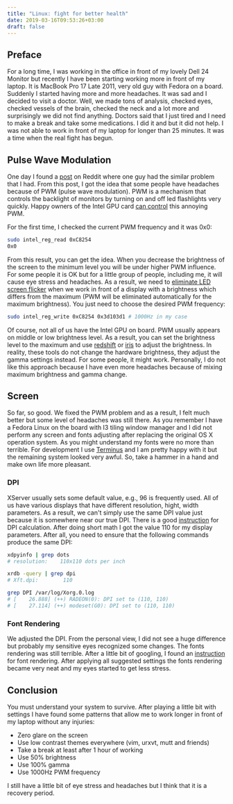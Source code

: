 ```yaml
---
title: "Linux: fight for better health"
date: 2019-03-16T09:53:26+03:00
draft: false
---
```


## Preface

For a long time, I was working in the office in front of my lovely
Dell 24 Monitor but recently I have been starting working more in front of
my laptop. It is MacBook Pro 17 Late 2011, very old guy with Fedora on a board.
Suddenly I started having more and more headaches. It was sad and I
decided to visit a doctor. Well, we made tons of analysis, checked eyes,
checked vessels of the brain, checked the neck and a lot more and surprisingly
we did not find anything. Doctors said that I just tired and I need to make
a break and take some medications. I did it and but it did not help. I was not
able to work in front of my laptop for longer than 25 minutes. It was a time
when the real fight has begun.

## Pulse Wave Modulation

One day I found a [post](https://www.reddit.com/r/linux4noobs/comments/2ygdpc/eyestrain_problems_while_using_linux/) on Reddit where one guy had the similar
problem that I had. From this post, I got the idea that some people have
headaches because of PWM (pulse wave modulation). PWM is a mechanism that
controls the backlight of monitors by turning on and off led flashlights very
quickly. Happy owners of the Intel GPU card [can control](https://wiki.archlinux.org/index.php/backlight#Troubleshooting) this annoying PWM.

For the first time, I checked the current PWM frequency and it was 0x0:

```sh
sudo intel_reg_read 0xC8254
0x0
```

From this result, you can get the idea. When you decrease the brightness of the
screen to the minimum level you will be under higher PWM influence. For some
people it is OK but for a little group of people, including me, it will cause
eye stress and headaches. As a result, we need to [eliminate LED screen flicker](http://devbraindom.blogspot.com/2013/03/eliminate-led-screen-flicker-with-intel.html)
when we work in front of a display with a brightness which differs from the
maximum (PWM will be eliminated automatically for the maximum brightness).
You just need to choose the desired PWM frequency:

```sh
sudo intel_reg_write 0xC8254 0x3d103d1 # 1000Hz in my case
```

Of course, not all of us have the Intel GPU on board. PWM usually appears on
middle or low brightness level. As a result, you can set the brightness level to
the maximum and use [redshift](http://jonls.dk/redshift/) or [iris](https://iristech.co/how-iris-reduces-pwm-flicker-medium/) to adjust the brightness. In reality, these
tools do not change the hardware brightness, they adjust the gamma settings
instead. For some people, it might work. Personally, I do not like this approach
because I have even more headaches because of mixing maximum brightness and
gamma change.

## Screen

So far, so good. We fixed the PWM problem and as a result, I felt much better
but some level of headaches was still there. As you remember I have a Fedora
Linux on the board with I3 tiling window manager and I did not perform any
screen and fonts adjusting after replacing the original OS X operation system.
As you might understand my fonts were no more than terrible. For development
I use [Terminus](http://terminus-font.sourceforge.net/) and I am pretty happy with it but the remaining system looked
very awful. So, take a hammer in a hand and make own life more pleasant.

### DPI

XServer usually sets some default value, e.g., 96 is frequently used. All of us
have various displays that have different resolution, hight, width parameters.
As a result, we can't simply use the same DPI value just because it is somewhere
near our true DPI. There is a good [instruction](https://askubuntu.com/questions/197828/how-to-find-and-change-the-screen-dpi) for DPI calculation. After doing short math I got the value 110 for my display parameters.
After all, you need to ensure that the following commands produce the same DPI:

```sh
xdpyinfo | grep dots
# resolution:    110x110 dots per inch

xrdb -query | grep dpi
# Xft.dpi:        110

grep DPI /var/log/Xorg.0.log
# [    26.888] (++) RADEON(0): DPI set to (110, 110)
# [    27.114] (++) modeset(G0): DPI set to (110, 110)
```

### Font Rendering

We adjusted the DPI. From the personal view, I did not see a huge difference
but probably my sensitive eyes recognized some changes. The fonts rendering was
still terrible. After a little bit of googling, I found an [instruction](https://wiki.manjaro.org/index.php?title=Improve_Font_Rendering)
for font rendering. After applying all suggested settings
the fonts rendering became very neat and my eyes started to get less stress.

## Conclusion

You must understand your system to survive. After playing a little bit with
settings I have found some patterns that allow me to work longer in
front of my laptop without any injuries:

* Zero glare on the screen
* Use low contrast themes everywhere (vim, urxvt, mutt and friends)
* Take a break at least after 1 hour of working
* Use 50% brightness
* Use 100% gamma
* Use 1000Hz PWM frequency

I still have a little bit of eye stress and headaches but I think that it is
a recovery period.
